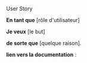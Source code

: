 User Story

**En tant que** [rôle d'utilisateur]

**Je veux** [le but]

**de sorte que** [quelque raison].

**lien vers la documentation** : 
